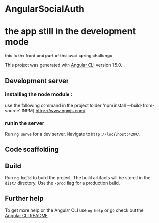 # AngularSocialAuth     
# the app still in the development mode
this is the front end part  of the java/ spring challenge 

This project was generated with [Angular CLI](https://github.com/angular/angular-cli) version 1.5.0.
.
## Development server

### installing the node module :
 use the following command in the project folder 'npm install --build-from-source'    [NPM] https://www.npmjs.com/

### runin the server
Run `ng serve` for a dev server. Navigate to `http://localhost:4200/`.

## Code scaffolding

## Build

Run `ng build` to build the project. The build artifacts will be stored in the `dist/` directory. Use the `-prod` flag for a production build.

## Further help

To get more help on the Angular CLI use `ng help` or go check out the [Angular CLI README](https://github.com/angular/angular-cli/blob/master/README.md).
